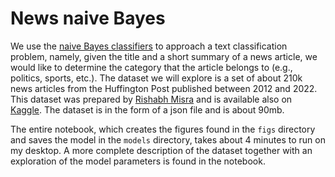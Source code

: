 # News naive Bayes

We use the [naive Bayes classifiers](https://en.wikipedia.org/wiki/Naive_Bayes_classifier) to approach a text classification problem, namely, given the title and a short summary of a news article, we would like to determine the category that the article belongs to (e.g., politics, sports, etc.).  The dataset we will explore is a set of about 210k news articles from the Huffington Post published between 2012 and 2022.  This dataset was prepared by [Rishabh Misra](https://arxiv.org/abs/2209.11429) and is available also on [Kaggle](https://www.kaggle.com/datasets/rmisra/news-category-dataset). 
The dataset is in the form of a json file and is about 90mb.

The entire notebook, which creates the figures found in the `figs` directory and saves the model in the `models` directory, takes about 4 minutes to run on my desktop.  A more complete description of the dataset together with an exploration of the model parameters is found in the notebook.  
